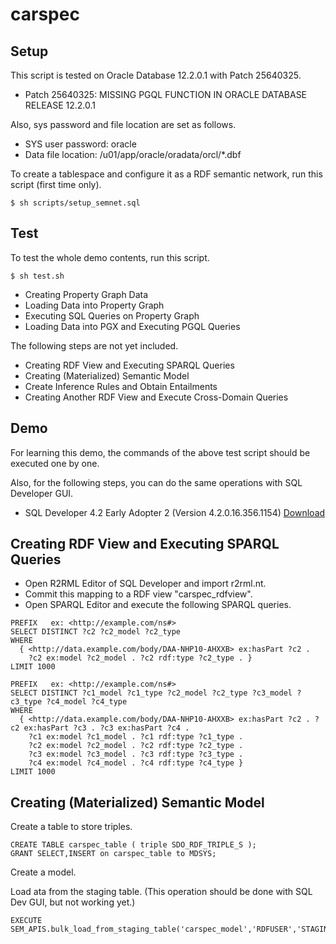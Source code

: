# carspec

## Setup

This script is tested on Oracle Database 12.2.0.1 with Patch 25640325.

* Patch 25640325: MISSING PGQL FUNCTION IN ORACLE DATABASE RELEASE 12.2.0.1

Also, sys password and file location are set as follows.

* SYS user password: oracle
* Data file location: /u01/app/oracle/oradata/orcl/*.dbf

To create a tablespace and configure it as a RDF semantic network, run this script (first time only).

    $ sh scripts/setup_semnet.sql

## Test

To test the whole demo contents, run this script.

    $ sh test.sh

* Creating Property Graph Data
* Loading Data into Property Graph 
* Executing SQL Queries on Property Graph
* Loading Data into PGX and Executing PGQL Queries

The following steps are not yet included.

* Creating RDF View and Executing SPARQL Queries
* Creating (Materialized) Semantic Model
* Create Inference Rules and Obtain Entailments
* Creating Another RDF View and Execute Cross-Domain Queries

## Demo

For learning this demo, the commands of the above test script should be executed one by one.

Also, for the following steps, you can do the same operations with SQL Developer GUI.

* SQL Developer 4.2 Early Adopter 2 (Version 4.2.0.16.356.1154) [Download](http://www.oracle.com/technetwork/developer-tools/sql-developer/downloads/sqldev-ea-42-3211401.html)

## Creating RDF View and Executing SPARQL Queries

* Open R2RML Editor of SQL Developer and import r2rml.nt.
* Commit this mapping to a RDF view "carspec_rdfview".
* Open SPARQL Editor and execute the following SPARQL queries.

```
PREFIX   ex: <http://example.com/ns#>
SELECT DISTINCT ?c2 ?c2_model ?c2_type
WHERE 
  { <http://data.example.com/body/DAA-NHP10-AHXXB> ex:hasPart ?c2 .
    ?c2 ex:model ?c2_model . ?c2 rdf:type ?c2_type . }
LIMIT 1000
```

```
PREFIX   ex: <http://example.com/ns#>
SELECT DISTINCT ?c1_model ?c1_type ?c2_model ?c2_type ?c3_model ?c3_type ?c4_model ?c4_type
WHERE 
  { <http://data.example.com/body/DAA-NHP10-AHXXB> ex:hasPart ?c2 . ?c2 ex:hasPart ?c3 . ?c3 ex:hasPart ?c4 .
    ?c1 ex:model ?c1_model . ?c1 rdf:type ?c1_type .
    ?c2 ex:model ?c2_model . ?c2 rdf:type ?c2_type . 
    ?c3 ex:model ?c3_model . ?c3 rdf:type ?c3_type .
    ?c4 ex:model ?c4_model . ?c4 rdf:type ?c4_type }
LIMIT 1000
```

## Creating (Materialized) Semantic Model

Create a table to store triples.

    CREATE TABLE carspec_table ( triple SDO_RDF_TRIPLE_S );
    GRANT SELECT,INSERT on carspec_table to MDSYS;

Create a model.

Load ata from the staging table. (This operation should be done with SQL Dev GUI, but not working yet.)

    EXECUTE SEM_APIS.bulk_load_from_staging_table('carspec_model','RDFUSER','STAGING')
